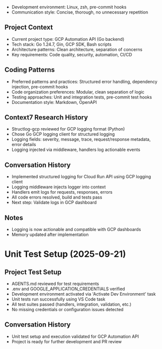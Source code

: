 - Development environment: Linux, zsh, pre-commit hooks
- Communication style: Concise, thorough, no unnecessary repetition

## Project Context

- Current project type: GCP Automation API (Go backend)
- Tech stack: Go 1.24.7, Gin, GCP SDK, Bash scripts
- Architecture patterns: Clean architecture, separation of concerns
- Key requirements: Code quality, security, automation, CI/CD

## Coding Patterns

- Preferred patterns and practices: Structured error handling, dependency injection, pre-commit
  hooks
- Code organization preferences: Modular, clean separation of logic
- Testing approaches: Unit and integration tests, pre-commit test hooks
- Documentation style: Markdown, OpenAPI

## Context7 Research History

- Structlog-gcp reviewed for GCP logging format (Python)
- Chose Go GCP logging client for structured logging
- Logging fields: severity, message, trace, request/response metadata, error details
- Logging injected via middleware, handlers log actionable events

## Conversation History

- Implemented structured logging for Cloud Run API using GCP logging client
- Logging middleware injects logger into context
- Handlers emit logs for requests, responses, errors
- All code errors resolved, build and tests pass
- Next step: Validate logs in GCP dashboard

## Notes

- Logging is now actionable and compatible with GCP dashboards
- Memory updated after implementation

# Unit Test Setup (2025-09-21)

## Project Test Setup

- AGENTS.md reviewed for test requirements
- .env and GOOGLE_APPLICATION_CREDENTIALS verified
- Development environment activated via 'Activate Dev Environment' task
- Unit tests run successfully using VS Code task
- All test suites passed (handlers, integration, validation, etc.)
- No missing credentials or configuration issues detected

## Conversation History

- Unit test setup and execution validated for GCP Automation API
- Project is ready for further development and PR review

